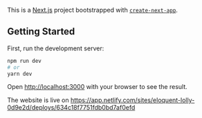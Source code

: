 This is a [Next.js](https://nextjs.org/) project bootstrapped with [`create-next-app`](https://github.com/vercel/next.js/tree/canary/packages/create-next-app).

## Getting Started

First, run the development server:

```bash
npm run dev
# or
yarn dev
```

Open [http://localhost:3000](http://localhost:3000) with your browser to see the result.

The website is live on https://app.netlify.com/sites/eloquent-lolly-0d9e2d/deploys/634c18f7751fdb0bd7af0efd
